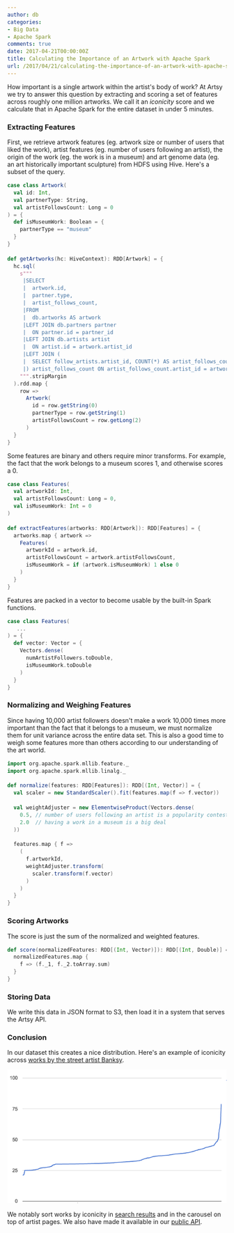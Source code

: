 ```yaml
---
author: db
categories:
- Big Data
- Apache Spark
comments: true
date: 2017-04-21T00:00:00Z
title: Calculating the Importance of an Artwork with Apache Spark
url: /2017/04/21/calculating-the-importance-of-an-artwork-with-apache-spark/
---
```


How important is a single artwork within the artist's body of work? At Artsy we try to answer this question by extracting and scoring a set of features across roughly one million artworks. We call it an _iconicity_ score and we calculate that in Apache Spark for the entire dataset in under 5 minutes.

<!--more-->

### Extracting Features

First, we retrieve artwork features (eg. artwork size or number of users that liked the work), artist features (eg. number of users following an artist), the origin of the work (eg. the work is in a museum) and art genome data (eg. an art historically important sculpture) from HDFS using Hive. Here's a subset of the query.

```scala
case class Artwork(
  val id: Int,
  val partnerType: String,
  val artistFollowsCount: Long = 0
) = {
  def isMuseumWork: Boolean = {
    partnerType == "museum"
  }
}

def getArtworks(hc: HiveContext): RDD[Artwork] = {
  hc.sql(
    s"""
     |SELECT
     |  artwork.id,
     |  partner.type,
     |  artist_follows_count,
     |FROM
     |  db.artworks AS artwork
     |LEFT JOIN db.partners partner
     |  ON partner.id = partner_id
     |LEFT JOIN db.artists artist
     |  ON artist.id = artwork.artist_id
     |LEFT JOIN (
     |  SELECT follow_artists.artist_id, COUNT(*) AS artist_follows_count FROM db.follow_artists GROUP BY follow_artists.artist_id
     |) artist_follows_count ON artist_follows_count.artist_id = artwork.artist_id
    """.stripMargin
  ).rdd.map {
    row =>
      Artwork(
        id = row.getString(0)
        partnerType = row.getString(1)
        artistFollowsCount = row.getLong(2)
      )
  }
}
```

Some features are binary and others require minor transforms. For example, the fact that the work belongs to a museum scores 1, and otherwise scores a 0.

```scala
case class Features(
  val artworkId: Int,
  val artistFollowsCount: Long = 0,
  val isMuseumWork: Int = 0
)

def extractFeatures(artworks: RDD[Artwork]): RDD[Features] = {
  artworks.map { artwork =>
    Features(
      artworkId = artwork.id,
      artistFollowsCount = artwork.artistFollowsCount,
      isMuseumWork = if (artwork.isMuseumWork) 1 else 0
    )
  }
}
```

Features are packed in a vector to become usable by the built-in Spark functions.

```scala
case class Features(
   ...
) = {
  def vector: Vector = {
    Vectors.dense(
      numArtistFollowers.toDouble,
      isMuseumWork.toDouble
    )
  }
}
```

### Normalizing and Weighing Features

Since having 10,000 artist followers doesn't make a work 10,000 times more important than the fact that it belongs to a museum, we must normalize them for unit variance across the entire data set. This is also a good time to weigh some features more than others according to our understanding of the art world.

```scala
import org.apache.spark.mllib.feature._
import org.apache.spark.mllib.linalg._

def normalize(features: RDD[Features]): RDD[(Int, Vector)] = {
  val scaler = new StandardScaler().fit(features.map(f => f.vector))

  val weightAdjuster = new ElementwiseProduct(Vectors.dense(
    0.5, // number of users following an artist is a popularity contest
    2.0  // having a work in a museum is a big deal
  ))

  features.map { f =>
    (
      f.artworkId,
      weightAdjuster.transform(
        scaler.transform(f.vector)
      )
    )
  }
}
```

### Scoring Artworks

The score is just the sum of the normalized and weighted features.

```scala
def score(normalizedFeatures: RDD[(Int, Vector)]): RDD[(Int, Double)] = {
  normalizedFeatures.map {
    f => (f._1, f._2.toArray.sum)
  }
}
```

### Storing Data

We write this data in JSON format to S3, then load it in a system that serves the Artsy API.

### Conclusion

In our dataset this creates a nice distribution. Here's an example of iconicity across [works by the street artist Banksy](https://www.artsy.net/artist/banksy/works).

![banksy iconicity](/images/2017-04-21-calculating-the-importance-of-an-artwork-with-apache-spark/banksy-iconicity.png)

We notably sort works by iconicity in [search results](https://www.artsy.net/search?q=banksy) and in the carousel on top of artist pages. We also have made it available in our [public API](https://developers.artsy.net).
